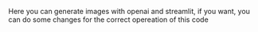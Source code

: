 Here you can generate images with openai and streamlit, if you want, you can do some changes for the correct opereation of this code
